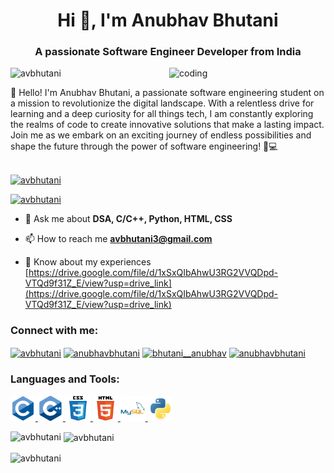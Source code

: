 <h1 align="center">Hi 👋, I'm Anubhav Bhutani</h1>
<h3 align="center">A passionate Software Engineer Developer from India</h3>

<img align = right margin = 10px width = 250px src = "https://media3.giphy.com/media/qgQUggAC3Pfv687qPC/giphy.gif?cid=ecf05e478atuegif9f551jcrz8cymtdjzmwcpd9u6iaqdwam&ep=v1_gifs_search&rid=giphy.gif&ct=g" alt = "coding">
<p align="left"> <img src="https://komarev.com/ghpvc/?username=avbhutani&label=Profile%20views&color=0e75b6&style=flat" alt="avbhutani" /> </p>
<div>
👋 Hello! I'm Anubhav Bhutani, a passionate software engineering student on a mission to revolutionize the digital landscape. With a relentless drive for learning and a deep curiosity for all things tech, I am constantly exploring the realms of code to create innovative solutions that make a lasting impact. Join me as we embark on an exciting journey of endless possibilities and shape the future through the power of software engineering! 🚀💻
</div>
<br>
<p align="left"> <a href="https://github.com/ryo-ma/github-profile-trophy"><img src="https://github-profile-trophy.vercel.app/?username=avbhutani" alt="avbhutani" /></a> </p>

<p align="left"> <a href="https://twitter.com/avbhutani" target="blank"><img src="https://img.shields.io/twitter/follow/avbhutani?logo=twitter&style=for-the-badge" alt="avbhutani" /></a> </p>

- 💬 Ask me about **DSA, C/C++, Python, HTML, CSS**

- 📫 How to reach me **avbhutani3@gmail.com**

- 📄 Know about my experiences [https://drive.google.com/file/d/1xSxQIbAhwU3RG2VVQDpd-VTQd9f31Z_E/view?usp=drive_link](https://drive.google.com/file/d/1xSxQIbAhwU3RG2VVQDpd-VTQd9f31Z_E/view?usp=drive_link)

<h3 align="left">Connect with me:</h3>
<p align="left">
<a href="https://twitter.com/avbhutani" target="blank"><img align="center" src="https://raw.githubusercontent.com/rahuldkjain/github-profile-readme-generator/master/src/images/icons/Social/twitter.svg" alt="avbhutani" height="30" width="40" /></a>
<a href="https://linkedin.com/in/anubhavbhutani" target="blank"><img align="center" src="https://raw.githubusercontent.com/rahuldkjain/github-profile-readme-generator/master/src/images/icons/Social/linked-in-alt.svg" alt="anubhavbhutani" height="30" width="40" /></a>
<a href="https://instagram.com/bhutani__anubhav" target="blank"><img align="center" src="https://raw.githubusercontent.com/rahuldkjain/github-profile-readme-generator/master/src/images/icons/Social/instagram.svg" alt="bhutani__anubhav" height="30" width="40" /></a>
<a href="https://www.leetcode.com/anubhavbhutani" target="blank"><img align="center" src="https://raw.githubusercontent.com/rahuldkjain/github-profile-readme-generator/master/src/images/icons/Social/leet-code.svg" alt="anubhavbhutani" height="30" width="40" /></a>
</p>

<h3 align="left">Languages and Tools:</h3>
<p align="left"> <a href="https://www.cprogramming.com/" target="_blank" rel="noreferrer"> <img src="https://raw.githubusercontent.com/devicons/devicon/master/icons/c/c-original.svg" alt="c" width="40" height="40"/> </a> <a href="https://www.w3schools.com/cpp/" target="_blank" rel="noreferrer"> <img src="https://raw.githubusercontent.com/devicons/devicon/master/icons/cplusplus/cplusplus-original.svg" alt="cplusplus" width="40" height="40"/> </a> <a href="https://www.w3schools.com/css/" target="_blank" rel="noreferrer"> <img src="https://raw.githubusercontent.com/devicons/devicon/master/icons/css3/css3-original-wordmark.svg" alt="css3" width="40" height="40"/> </a> <a href="https://www.w3.org/html/" target="_blank" rel="noreferrer"> <img src="https://raw.githubusercontent.com/devicons/devicon/master/icons/html5/html5-original-wordmark.svg" alt="html5" width="40" height="40"/> </a> <a href="https://www.mysql.com/" target="_blank" rel="noreferrer"> <img src="https://raw.githubusercontent.com/devicons/devicon/master/icons/mysql/mysql-original-wordmark.svg" alt="mysql" width="40" height="40"/> </a> <a href="https://www.python.org" target="_blank" rel="noreferrer"> <img src="https://raw.githubusercontent.com/devicons/devicon/master/icons/python/python-original.svg" alt="python" width="40" height="40"/> </a> </p>

<p><img align="left" src="https://github-readme-stats.vercel.app/api/top-langs?username=avbhutani&show_icons=true&locale=en&layout=compact" alt="avbhutani" /></p>

<p>&nbsp;<img align="center" src="https://github-readme-stats.vercel.app/api?username=avbhutani&show_icons=true&locale=en" alt="avbhutani" /></p>

<p><img align="center" src="https://github-readme-streak-stats.herokuapp.com/?user=avbhutani&" alt="avbhutani" /></p>
